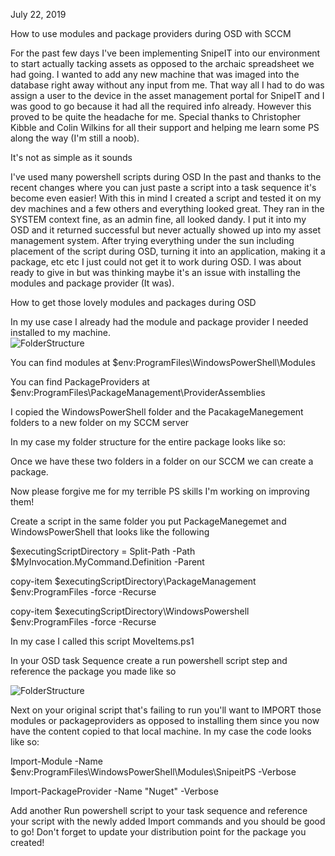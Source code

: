 July 22, 2019 

 

How to use modules and package providers during OSD with SCCM 

 

For the past few days I've been implementing SnipeIT into our environment to start actually tacking assets as opposed to the archaic spreadsheet we had going. I wanted to add any new machine that was imaged into the database right away without any input from me. That way all I had to do was assign a user to the device in the asset management portal for SnipeIT and I was good to go because it had all the required info already. However this proved to be quite the headache for me. Special thanks to Christopher Kibble and Colin Wilkins for all their support and helping me learn some PS along the way (I'm still a noob). 

 

It's not as simple as it sounds 

 

I've used many powershell scripts during OSD In the past and thanks to the recent changes where you can just paste a script into a task sequence it's become even easier! With this in mind I created a script and tested it on my dev machines and a few others and everything looked great. They ran in the SYSTEM context fine, as an admin fine, all looked dandy. I put it into my OSD and it returned successful but never actually showed up into my asset management system. After trying everything under the sun including placement of the script during OSD, turning it into an application, making it a package, etc etc I just could not get it to work during OSD. I was about ready to give in but was thinking maybe it's an issue with installing the modules and package provider (It was). 

 

How to get those lovely modules and packages during OSD 

 

In my use case I already had the module and package provider I needed installed to my machine.  
![FolderStructure](https://imgur.com/oOCbxWD.jpg)

You can find modules at $env:ProgramFiles\WindowsPowerShell\Modules 

You can find PackageProviders at  $env:ProgramFiles\PackageManagement\ProviderAssemblies 

I copied the WindowsPowerShell folder and the PacakageManegement folders to a new folder on my SCCM server 

 

In my case my folder structure for the entire package looks like so: 


 

Once we have these two folders in a folder on our SCCM we can create a package.  

Now please forgive me for my terrible PS skills I'm working on improving them! 

Create a script in the same folder you put PackageManegemet and WindowsPowerShell that looks like the following 

 

$executingScriptDirectory = Split-Path -Path $MyInvocation.MyCommand.Definition -Parent 

copy-item $executingScriptDirectory\PackageManagement $env:ProgramFiles -force -Recurse 

copy-item $executingScriptDirectory\WindowsPowershell $env:ProgramFiles -force -Recurse 

 

In my case I called this script MoveItems.ps1 

 

In your OSD task Sequence create a run powershell script step and reference the package you made like so 

![FolderStructure](https://imgur.com/a/rE0I9u5.jpg)

 

Next on your original script that's failing to run you'll want to IMPORT those modules or packageproviders as opposed to installing them since you now have the content copied to that local machine. In my case the code looks like so: 

 

Import-Module -Name $env:ProgramFiles\WindowsPowerShell\Modules\SnipeitPS -Verbose 

Import-PackageProvider -Name "Nuget" -Verbose 

 

Add another Run powershell script to your task sequence and reference your script with the newly added Import commands and you should be good to go! Don't forget to update your distribution point for the package you created!  
